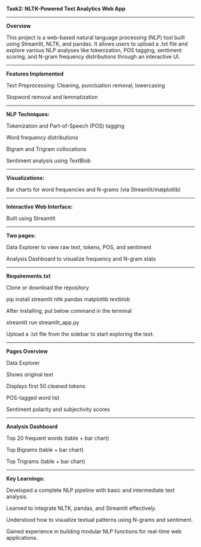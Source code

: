 **Task2: NLTK-Powered Text Analytics Web App**
__________________________________________________________________________________________________________________________________________________________________________________________
**Overview**

This project is a web-based natural language processing (NLP) tool built using Streamlit, NLTK, and pandas. It allows users to upload a .txt file and explore various NLP analyses like tokenization, POS tagging, sentiment scoring, and N-gram frequency distributions through an interactive UI.

__________________________________________________________________________________________________________________________________________________________________________________________
**Features Implemented**

Text Preprocessing:
Cleaning, punctuation removal, lowercasing

Stopword removal and lemmatization

__________________________________________________________________________________________________________________________________________________________________________________________
**NLP Techniques:**

Tokenization and Part-of-Speech (POS) tagging

Word frequency distributions

Bigram and Trigram collocations

Sentiment analysis using TextBlob

__________________________________________________________________________________________________________________________________________________________________________________________
**Visualizations:**

Bar charts for word frequencies and N-grams (via Streamlit/matplotlib)

__________________________________________________________________________________________________________________________________________________________________________________________
**Interactive Web Interface:**

Built using Streamlit

__________________________________________________________________________________________________________________________________________________________________________________________
**Two pages:**

Data Explorer to view raw text, tokens, POS, and sentiment

Analysis Dashboard to visualize frequency and N-gram stats

__________________________________________________________________________________________________________________________________________________________________________________________
**Requirements.txt**

Clone or download the repository

pip install streamlit nltk pandas matplotlib textblob

After installing, put below command in the terminal

streamlit run streamlit_app.py

Upload a .txt file from the sidebar to start exploring the text.

__________________________________________________________________________________________________________________________________________________________________________________________
**Pages Overview**

Data Explorer

Shows original text

Displays first 50 cleaned tokens

POS-tagged word list

Sentiment polarity and subjectivity scores

__________________________________________________________________________________________________________________________________________________________________________________________
**Analysis Dashboard**

Top 20 frequent words (table + bar chart)

Top Bigrams (table + bar chart)

Top Trigrams (table + bar chart)

__________________________________________________________________________________________________________________________________________________________________________________________
**Key Learnings:**

Developed a complete NLP pipeline with basic and intermediate text analysis.

Learned to integrate NLTK, pandas, and Streamlit effectively.

Understood how to visualize textual patterns using N-grams and sentiment.

Gained experience in building modular NLP functions for real-time web applications.

